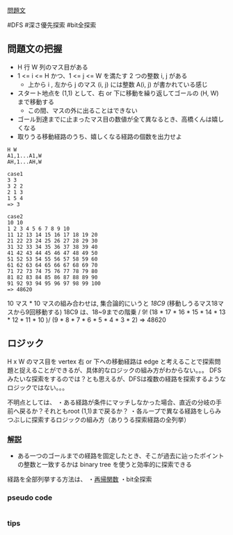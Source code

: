 [問題文](https://atcoder.jp/contests/abc293/tasks/abc293_c)

#DFS
#深さ優先探索
#bit全探索

## 問題文の把握

- H 行 W 列のマス目がある
- 1 <= i <= H かつ、1 <= j <= W を満たす 2 つの整数 i, j がある
  - 上から i , 左から j のマス (i, j) には整数 A(i, j) が書かれている感じ
- スタート地点を (1,1) として、右 or 下に移動を繰り返してゴールの (H, W) まで移動する
  - この間、マスの外に出ることはできない
- ゴール到達までに止まったマス目の数値が全て異なるとき、高橋くんは嬉しくなる
- 取りうる移動経路のうち、嬉しくなる経路の個数を出力せよ

```
H W
A1,1...A1,W
AH,1...AH,W

case1
3 3
3 2 2
2 1 3
1 5 4
=> 3

case2
10 10
1 2 3 4 5 6 7 8 9 10
11 12 13 14 15 16 17 18 19 20
21 22 23 24 25 26 27 28 29 30
31 32 33 34 35 36 37 38 39 40
41 42 43 44 45 46 47 48 49 50
51 52 53 54 55 56 57 58 59 60
61 62 63 64 65 66 67 68 69 70
71 72 73 74 75 76 77 78 79 80
81 82 83 84 85 86 87 88 89 90
91 92 93 94 95 96 97 98 99 100
=> 48620

```
10 マス * 10 マスの組み合わせは, 集合論的にいうと *18C9* (移動しうるマス18マスから9回移動する)
18C9 は、18~9までの階乗 / 9!
(18 * 17 * 16 * 15 * 14 * 13 * 12 * 11 * 10 )/ (9 * 8 * 7 * 6 * 5 * 4 * 3 * 2) => 48620

## ロジック

H x W のマス目を vertex
右 or 下への移動経路は edge
と考えることで探索問題と捉えることができるが、具体的なロジックの組み方がわからない。。。
DFSみたいな探索をするのでは？とも思えるが、DFSは複数の経路を探索するようなロジックではない。。。

不明点としては、
・ある経路が条件にマッチしなかった場合、直近の分岐の手前へ戻るか？それともroot (1,1)まで戻るか？
・各ループで異なる経路をしらみつぶしに探索するロジックの組み方（ありうる探索経路の全列挙）


### [解説](https://atcoder.jp/contests/abc293/editorial/5948)

- ある一つのゴールまでの経路を固定したとき、そこが過去に辿ったポイントの整数と一致するかは binary tree を使うと効率的に探索できる

経路を全部列挙する方法は、
・[再帰関数](https://atcoder.jp/contests/abc293/submissions/39612689)
・bit全探索

### pseudo code


```
```

### tips

